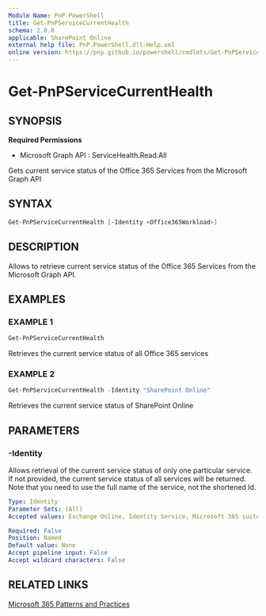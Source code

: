 ```yaml
---
Module Name: PnP.PowerShell
title: Get-PnPServiceCurrentHealth
schema: 2.0.0
applicable: SharePoint Online
external help file: PnP.PowerShell.dll-Help.xml
online version: https://pnp.github.io/powershell/cmdlets/Get-PnPServiceCurrentHealth.html
---
```

 
# Get-PnPServiceCurrentHealth

## SYNOPSIS

**Required Permissions**

  * Microsoft Graph API : ServiceHealth.Read.All

Gets current service status of the Office 365 Services from the Microsoft Graph API

## SYNTAX

```powershell
Get-PnPServiceCurrentHealth [-Identity <Office365Workload>] 
```

## DESCRIPTION

Allows to retrieve current service status of the Office 365 Services from the Microsoft Graph API.

## EXAMPLES

### EXAMPLE 1
```powershell
Get-PnPServiceCurrentHealth
```

Retrieves the current service status of all Office 365 services

### EXAMPLE 2
```powershell
Get-PnPServiceCurrentHealth -Identity "SharePoint Online"
```

Retrieves the current service status of SharePoint Online

## PARAMETERS

### -Identity
Allows retrieval of the current service status of only one particular service. If not provided, the current service status of all services will be returned. Note that you need to use the full name of the service, not the shortened Id.

```yaml
Type: Identity
Parameter Sets: (All)
Accepted values: Exchange Online, Identity Service, Microsoft 365 suite, Skype for Business, SharePoint Online, Dynamics 365 Apps, Azure Information Protection, Mobile Device Management for Office 365, Planner, Sway, Power BI, OneDrive for Business, Microsoft Teams, Microsoft Kaizala, Microsoft Bookings, Office for the web, Microsoft 365 Apps, Power Apps, Power Apps in Microsoft 365, Microsoft Power Automate, Microsoft Power Automate in Microsoft 365, Microsoft Forms, Microsoft Stream

Required: False
Position: Named
Default value: None
Accept pipeline input: False
Accept wildcard characters: False
```

## RELATED LINKS

[Microsoft 365 Patterns and Practices](https://aka.ms/m365pnp)